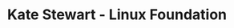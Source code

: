 ---
title: Kate Stewart - Linux Foundation
speaker:
    name: Kate Stewart
    job-title: Sr. Director of Strategic Programs at Linux Foundation
    bio: >
        Kate Stewart is a Senior Director of Strategic Programs, responsible for the Open Compliance programs encompassing the SPDX, FOSSology, OpenChain, and other compliance related projects. Kate was one of the founders of SPDX, and is currently the specification lead. Since joining The Linux Foundation, she has also launched Real-Time Linux and Zephyr Project.

        With almost 30 years of experience in the software industry, she has held a variety of roles and worked as a developer in Canada, Australia, and the US and for the last 20 years has managed software development teams in the US, Canada, UK, India, and China. She received her Master’s in computer science from the University of Waterloo and Bachelor’s of computer science (co-op program) from the University of Manitoba.
image:
    path: /assets/images/speakers/bkk19/keynotes/kate-stewart.jpg
    featured: true
event: BKK19
# slot:
#     day: Monday
description: >
    Everybody wants to be digital. But getting there can be an interesting journey, especially for an industrial company with few digital roots.

    How do cultural change, business model innovation, new (and old) technologies and open source play together in such an environment?

    And how are industry alliances and communities fitting in with this? Some tales from the coal face will be shared to illustrate this.
sched_url: https://bkk19.sched.com/event/L2PJ
---